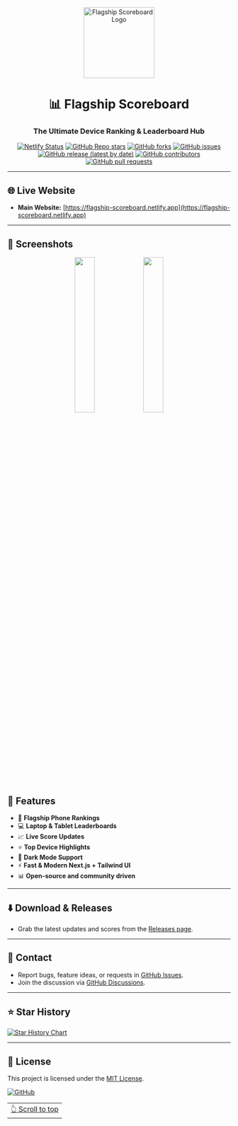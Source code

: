 <div align="center">

<a href="/">
  <img src="https://ik.imagekit.io/dy44khd73/image_1751767380643.jpeg?updatedAt=1751771098088" width="160" height="160" align="center" alt="Flagship Scoreboard Logo">
</a>

# 📊 Flagship Scoreboard

### The Ultimate Device Ranking & Leaderboard Hub

[![Netlify Status](https://api.netlify.com/api/v1/badges/1b0752f1-b003-4a36-b07e-74c5ce255964/deploy-status)](https://app.netlify.com/projects/flagship-scoreboard/deploys)
[![GitHub Repo stars](https://img.shields.io/github/stars/HexaGhost-09/flagship-scoreboard?style=flat&logo=github)](https://github.com/HexaGhost-09/flagship-scoreboard/stargazers)
[![GitHub forks](https://img.shields.io/github/forks/HexaGhost-09/flagship-scoreboard?style=flat&logo=github)](https://github.com/HexaGhost-09/flagship-scoreboard/network)
[![GitHub issues](https://img.shields.io/github/issues/HexaGhost-09/flagship-scoreboard)](https://github.com/HexaGhost-09/flagship-scoreboard/issues)
[![GitHub release (latest by date)](https://img.shields.io/github/v/release/HexaGhost-09/flagship-scoreboard)](https://github.com/HexaGhost-09/flagship-scoreboard/releases)
[![GitHub contributors](https://img.shields.io/github/contributors/HexaGhost-09/flagship-scoreboard)](https://github.com/HexaGhost-09/flagship-scoreboard/graphs/contributors)
[![GitHub pull requests](https://img.shields.io/github/issues-pr/HexaGhost-09/flagship-scoreboard)](https://github.com/HexaGhost-09/flagship-scoreboard/pulls)

</div>

---

## 🌐 Live Website

- **Main Website:** [https://flagship-scoreboard.netlify.app](https://flagship-scoreboard.netlify.app)

---

## 📱 Screenshots

<div align="center">
  <img src="https://ik.imagekit.io/dy44khd73/screenshot1.jpg" width="30%" />
  <img src="https://ik.imagekit.io/dy44khd73/screenshot2.jpg" width="30%" />
  <!-- Add more screenshots if you want -->
</div>

<br>

## 📖 Features

- 📱 **Flagship Phone Rankings**
- 💻 **Laptop & Tablet Leaderboards**
- 📈 **Live Score Updates**
- ⭐ **Top Device Highlights**
- 🌙 **Dark Mode Support**
- ⚡ **Fast & Modern Next.js + Tailwind UI**
- 📊 **Open-source and community driven**

---

## ⬇️ Download & Releases

- Grab the latest updates and scores from the [Releases page](https://github.com/HexaGhost-09/flagship-scoreboard/releases).

---

## 💬 Contact

- Report bugs, feature ideas, or requests in [GitHub Issues](https://github.com/HexaGhost-09/flagship-scoreboard/issues).
- Join the discussion via [GitHub Discussions](https://github.com/HexaGhost-09/flagship-scoreboard/discussions).

---

## ⭐️ Star History

[![Star History Chart](https://api.star-history.com/svg?repos=HexaGhost-09/flagship-scoreboard&type=Timeline)](https://star-history.com/#HexaGhost-09/flagship-scoreboard&Timeline)

---

## 📃 License

This project is licensed under the [MIT License](https://github.com/HexaGhost-09/flagship-scoreboard/blob/main/LICENSE).

[![GitHub](https://img.shields.io/github/license/HexaGhost-09/flagship-scoreboard?style=for-the-badge)](https://github.com/HexaGhost-09/flagship-scoreboard/blob/main/LICENSE)

<div align="right">
<table><td>
<a href="#start-of-content">👆 Scroll to top</a>
</td></table>
</div>